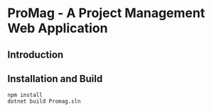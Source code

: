 # ProMag - A Project Management Web Application

## Introduction

## Installation and Build

```SHELL
npm install
dotnet build Promag.sln
```
